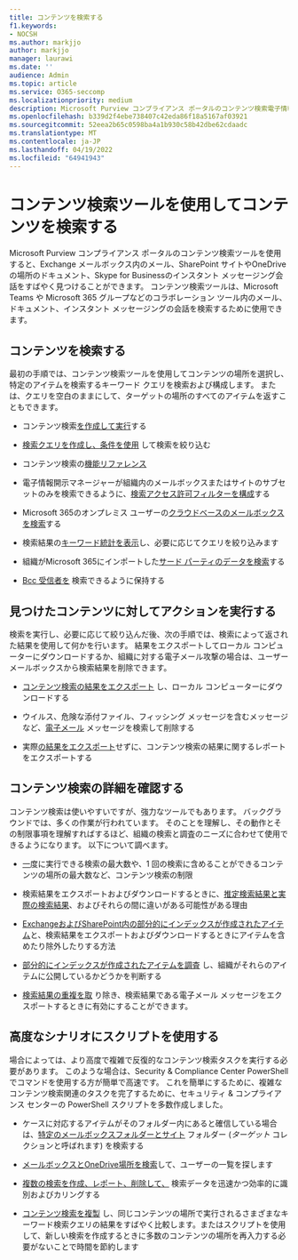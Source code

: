 ```yaml
---
title: コンテンツを検索する
f1.keywords:
- NOCSH
ms.author: markjjo
author: markjjo
manager: laurawi
ms.date: ''
audience: Admin
ms.topic: article
ms.service: O365-seccomp
ms.localizationpriority: medium
description: Microsoft Purview コンプライアンス ポータルのコンテンツ検索電子情報開示ツールを使用すると、Exchange メールボックス内の電子メール、SharePoint サイトやOneDriveの場所のドキュメント、Skype for Businessのインスタント メッセージング会話をすばやく見つけることができます。
ms.openlocfilehash: b339d2f4ebe738407c42eda86f18a5167af03921
ms.sourcegitcommit: 52eea2b65c0598ba4a1b930c58b42dbe62cdaadc
ms.translationtype: MT
ms.contentlocale: ja-JP
ms.lasthandoff: 04/19/2022
ms.locfileid: "64941943"
---
```

# <a name="search-for-content-using-the-content-search-tool"></a>コンテンツ検索ツールを使用してコンテンツを検索する

Microsoft Purview コンプライアンス ポータルのコンテンツ検索ツールを使用すると、Exchange メールボックス内のメール、SharePoint サイトやOneDriveの場所のドキュメント、Skype for Businessのインスタント メッセージング会話をすばやく見つけることができます。 コンテンツ検索ツールは、Microsoft Teams や Microsoft 365 グループなどのコラボレーション ツール内のメール、ドキュメント、インスタント メッセージングの会話を検索するために使用できます。
  
## <a name="search-for-content"></a>コンテンツを検索する

最初の手順では、コンテンツ検索ツールを使用してコンテンツの場所を選択し、特定のアイテムを検索するキーワード クエリを検索および構成します。 または、クエリを空白のままにして、ターゲットの場所のすべてのアイテムを返すこともできます。
  
- コンテンツ検索[を作成して実行](content-search.md)する

- [検索クエリを作成し、条件を使用](keyword-queries-and-search-conditions.md) して検索を絞り込む

- コンテンツ検索の[機能リファレンス](content-search-reference.md)

- 電子情報開示マネージャーが組織内のメールボックスまたはサイトのサブセットのみを検索できるように、[検索アクセス許可フィルターを構成](permissions-filtering-for-content-search.md)する

- Microsoft 365のオンプレミス ユーザーの[クラウドベースのメールボックスを検索](search-cloud-based-mailboxes-for-on-premises-users.md)する

- 検索結果の[キーワード統計を表示](view-keyword-statistics-for-content-search.md)し、必要に応じてクエリを絞り込みます

- 組織がMicrosoft 365にインポートした[サード パーティのデータを検索](use-content-search-to-search-third-party-data-that-was-imported.md)する

- [Bcc 受信者を](/exchange/policy-and-compliance/holds/preserve-bcc-recipients-and-group-members) 検索できるように保持する

## <a name="perform-actions-on-content-you-find"></a>見つけたコンテンツに対してアクションを実行する

検索を実行し、必要に応じて絞り込んだ後、次の手順では、検索によって返された結果を使用して何かを行います。 結果をエクスポートしてローカル コンピューターにダウンロードするか、組織に対する電子メール攻撃の場合は、ユーザー メールボックスから検索結果を削除できます。
  
- [コンテンツ検索の結果をエクスポート](export-search-results.md) し、ローカル コンピューターにダウンロードする

- ウイルス、危険な添付ファイル、フィッシング メッセージを含むメッセージなど、[電子メール](search-for-and-delete-messages-in-your-organization.md) メッセージを検索して削除する

- 実際[の結果をエクスポート](export-a-content-search-report.md)せずに、コンテンツ検索の結果に関するレポートをエクスポートする

## <a name="learn-more-about-content-search"></a>コンテンツ検索の詳細を確認する

コンテンツ検索は使いやすいですが、強力なツールでもあります。 バックグラウンドでは、多くの作業が行われています。 そのことを理解し、その動作とその制限事項を理解すればするほど、組織の検索と調査のニーズに合わせて使用できるようになります。 以下について調べます。
  
- [一](limits-for-content-search.md)度に実行できる検索の最大数や、1 回の検索に含めることができるコンテンツの場所の最大数など、コンテンツ検索の制限

- 検索結果をエクスポートおよびダウンロードするときに、[推定検索結果と実際の検索結果](differences-between-estimated-and-actual-ediscovery-search-results.md)、およびそれらの間に違いがある可能性がある理由

- [ExchangeおよびSharePoint内の部分的にインデックスが作成されたアイテム](partially-indexed-items-in-content-search.md)と、検索結果をエクスポートおよびダウンロードするときにアイテムを含めたり除外したりする方法

- [部分的にインデックスが作成されたアイテムを調査](investigating-partially-indexed-items-in-ediscovery.md) し、組織がそれらのアイテムに公開しているかどうかを判断する

- [検索結果の重複を取](de-duplication-in-ediscovery-search-results.md) り除き、検索結果である電子メール メッセージをエクスポートするときに有効にすることができます。

## <a name="use-scripts-for-advanced-scenarios"></a>高度なシナリオにスクリプトを使用する

場合によっては、より高度で複雑で反復的なコンテンツ検索タスクを実行する必要があります。 このような場合は、Security & Compliance Center PowerShell でコマンドを使用する方が簡単で高速です。 これを簡単にするために、複雑なコンテンツ検索関連のタスクを完了するために、セキュリティ & コンプライアンス センターの PowerShell スクリプトを多数作成しました。

- ケースに対応するアイテムがそのフォルダー内にあると確信している場合は、[特定のメールボックスフォルダーとサイト](use-content-search-for-targeted-collections.md) フォルダー (*ターゲット* コレクションと呼ばれます) を検索する

- [メールボックスとOneDrive場所を検索](search-the-mailbox-and-onedrive-for-business-for-a-list-of-users.md)して、ユーザーの一覧を探します

- [複数の検索を作成、レポート、削除して、](create-report-on-and-delete-multiple-content-searches.md) 検索データを迅速かつ効率的に識別およびカリングする

- [コンテンツ検索を複製](clone-a-content-search.md) し、同じコンテンツの場所で実行されるさまざまなキーワード検索クエリの結果をすばやく比較します。またはスクリプトを使用して、新しい検索を作成するときに多数のコンテンツの場所を再入力する必要がないことで時間を節約します
